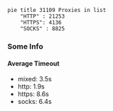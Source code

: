 
```mermaid
pie title 31109 Proxies in list
    "HTTP" : 21253
    "HTTPS": 4136
    "SOCKS" : 8825
```

### Some Info
#### Average Timeout

- mixed: 3.5s
- http: 1.9s
- https: 8.6s
- socks: 6.4s